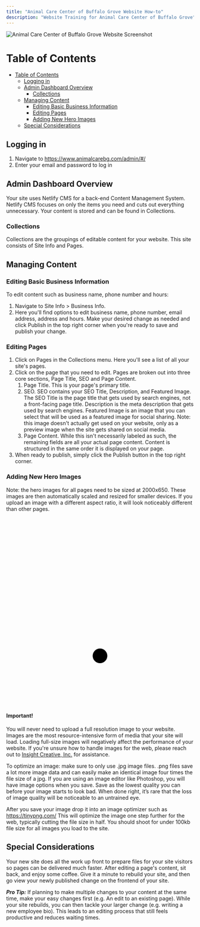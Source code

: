 ```yaml
---
title: "Animal Care Center of Buffalo Grove Website How-to"
description: "Website Training for Animal Care Center of Buffalo Grove"
---
```


![Animal Care Center of Buffalo Grove Website Screenshot](/images/animal-care-center-screenshot.jpg)

# Table of Contents

- [Table of Contents](#table-of-contents)
  - [Logging in](#logging-in)
  - [Admin Dashboard Overview](#admin-dashboard-overview)
    - [Collections](#collections)
  - [Managing Content](#managing-content)
    - [Editing Basic Business Information](#editing-basic-business-information)
    - [Editing Pages](#editing-pages)
    - [Adding New Hero Images](#adding-new-hero-images)
  - [Special Considerations](#special-considerations)

## Logging in

1. Navigate to <a href="https://www.animalcarebg.com/admin/#/" target="_blank" rel="noopener noreferrer" class="external">https://www.animalcarebg.com/admin/#/</a>
2. Enter your email and password to log in

## Admin Dashboard Overview

Your site uses Netlify CMS for a back-end Content Management System. Netlify CMS focuses on only the items you need and cuts out everything unnecessary. Your content is stored and can be found in Collections.

### Collections

Collections are the groupings of editable content for your website. This site consists of Site Info and Pages.

## Managing Content

### Editing Basic Business Information

To edit content such as business name, phone number and hours:

1. Navigate to Site Info > Business Info.
2. Here you'll find options to edit business name, phone number, email address, address and hours. Make your desired change as needed and click Publish in the top right corner when you're ready to save and publish your change.

### Editing Pages

1. Click on Pages in the Collections menu. Here you'll see a list of all your site's pages.
2. Click on the page that you need to edit. Pages are broken out into three core sections, Page Title, SEO and Page Content.
   1. Page Title. This is your page's primary title.
   2. SEO. SEO contains your SEO Title, Description, and Featured Image. The SEO Title is the page title that gets used by search engines, not a front-facing page title. Description is the meta description that gets used by search engines. Featured Image is an image that you can select that will be used as a featured image for social sharing. Note: this image doesn't actually get used on your website, only as a preview image when the site gets shared on social media.
   3. Page Content. While this isn't necessarily labeled as such, the remaining fields are all your actual page content. Content is structured in the same order it is displayed on your page.
3. When ready to publish, simply click the Publish button in the top right corner.

### Adding New Hero Images

Note: the hero images for all pages need to be sized at 2000x650. These images are then automatically scaled and resized for smaller devices. If you upload an image with a different aspect ratio, it will look noticeably different than other pages.

<div class="warning">
<div class="warning__svg-wrapper">
    <svg xmlns="http://www.w3.org/2000/svg" viewBox="0 0 512 512"><title>ionicons-v5-r</title><path d="M85.57,446.25H426.43a32,32,0,0,0,28.17-47.17L284.18,82.58c-12.09-22.44-44.27-22.44-56.36,0L57.4,399.08A32,32,0,0,0,85.57,446.25Z" style="fill:none;stroke-linecap:round;stroke-linejoin:round;stroke-width:32px"/><path d="M250.26,195.39l5.74,122,5.73-121.95a5.74,5.74,0,0,0-5.79-6h0A5.74,5.74,0,0,0,250.26,195.39Z" style="fill:none;stroke-linecap:round;stroke-linejoin:round;stroke-width:32px"/><path d="M256,397.25a20,20,0,1,1,20-20A20,20,0,0,1,256,397.25Z"/></svg>
</div>
<h4>Important!</h4>

You will never need to upload a full resolution image to your website. Images are the most resource-intensive form of media that your site will load. Loading full-size images will negatively affect the performance of your website. If you're unsure how to handle images for the web, please reach out to <a href="https://insightcreative.com/contact/" target="_blank" rel="noopener noreferrer" class="external">Insight Creative, Inc.</a> for assistance.

To optimize an image: make sure to only use .jpg image files. .png files save a lot more image data and can easily make an identical image four times the file size of a jpg. If you are using an image editor like Photoshop, you will have image options when you save. Save as the lowest quality you can before your image starts to look bad. When done right, it’s rare that the loss of image quality will be noticeable to an untrained eye.

After you save your image drop it into an image optimizer such as <a href="https://tinypng.com/" target="_blank" rel="noopener noreferrer" class="external">https://tinypng.com/</a> This will optimize the image one step further for the web, typically cutting the file size in half. You should shoot for under 100kb file size for all images you load to the site.

</div>

## Special Considerations

Your new site does all the work up front to prepare files for your site visitors so pages can be delivered much faster. After editing a page's content, sit back, and enjoy some coffee. Give it a minute to rebuild your site, and then go view your newly published change on the frontend of your site.

**_Pro Tip:_** If planning to make multiple changes to your content at the same time, make your easy changes first (e.g. An edit to an existing page). While your site rebuilds, you can then tackle your larger change (e.g. writing a new employee bio). This leads to an editing process that still feels productive and reduces waiting times.
